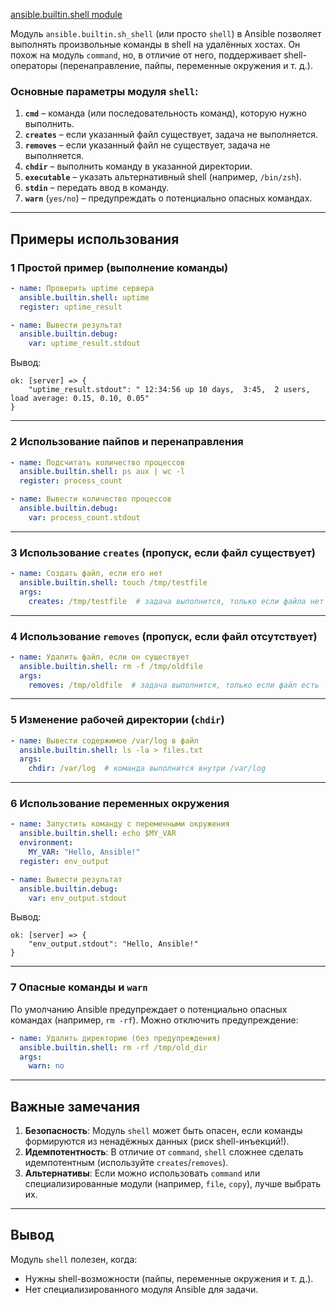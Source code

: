 [ansible.builtin.shell module](https://docs.ansible.com/ansible/latest/collections/ansible/builtin/shell_module.html#ansible-collections-ansible-builtin-shell-module)

Модуль `ansible.builtin.sh_shell` (или просто `shell`) в Ansible позволяет выполнять произвольные команды в shell на удалённых хостах. 
Он похож на модуль `command`, но, в отличие от него, поддерживает shell-операторы (перенаправление, пайпы, переменные окружения и т. д.).

###  **Основные параметры модуля `shell`:**
1. **`cmd`** – команда (или последовательность команд), которую нужно выполнить.
2. **`creates`** – если указанный файл существует, задача не выполняется.
3. **`removes`** – если указанный файл не существует, задача не выполняется.
4. **`chdir`** – выполнить команду в указанной директории.
5. **`executable`** – указать альтернативный shell (например, `/bin/zsh`).
6. **`stdin`** – передать ввод в команду.
7. **`warn`** (`yes/no`) – предупреждать о потенциально опасных командах.

---

##  **Примеры использования**

### 1 **Простой пример (выполнение команды)**
```yaml
- name: Проверить uptime сервера
  ansible.builtin.shell: uptime
  register: uptime_result

- name: Вывести результат
  ansible.builtin.debug:
    var: uptime_result.stdout
```
Вывод:
```
ok: [server] => {
    "uptime_result.stdout": " 12:34:56 up 10 days,  3:45,  2 users,  load average: 0.15, 0.10, 0.05"
}
```

---

### 2 **Использование пайпов и перенаправления**
```yaml
- name: Подсчитать количество процессов
  ansible.builtin.shell: ps aux | wc -l
  register: process_count

- name: Вывести количество процессов
  ansible.builtin.debug:
    var: process_count.stdout
```

---

### 3 **Использование `creates` (пропуск, если файл существует)**
```yaml
- name: Создать файл, если его нет
  ansible.builtin.shell: touch /tmp/testfile
  args:
    creates: /tmp/testfile  # задача выполнится, только если файла нет
```

---

### 4 **Использование `removes` (пропуск, если файл отсутствует)**
```yaml
- name: Удалить файл, если он существует
  ansible.builtin.shell: rm -f /tmp/oldfile
  args:
    removes: /tmp/oldfile  # задача выполнится, только если файл есть
```

---

### 5 **Изменение рабочей директории (`chdir`)**
```yaml
- name: Вывести содержимое /var/log в файл
  ansible.builtin.shell: ls -la > files.txt
  args:
    chdir: /var/log  # команда выполнится внутри /var/log
```

---

### 6 **Использование переменных окружения**
```yaml
- name: Запустить команду с переменными окружения
  ansible.builtin.shell: echo $MY_VAR
  environment:
    MY_VAR: "Hello, Ansible!"
  register: env_output

- name: Вывести результат
  ansible.builtin.debug:
    var: env_output.stdout
```
Вывод:
```
ok: [server] => {
    "env_output.stdout": "Hello, Ansible!"
}
```

---

### 7 **Опасные команды и `warn`**
По умолчанию Ansible предупреждает о потенциально опасных командах (например, `rm -rf`). Можно отключить предупреждение:
```yaml
- name: Удалить директорию (без предупреждения)
  ansible.builtin.shell: rm -rf /tmp/old_dir
  args:
    warn: no
```

---

##  **Важные замечания**
1. **Безопасность**: Модуль `shell` может быть опасен, если команды формируются из ненадёжных данных (риск shell-инъекций!).
2. **Идемпотентность**: В отличие от `command`, `shell` сложнее сделать идемпотентным (используйте `creates`/`removes`).
3. **Альтернативы**: Если можно использовать `command` или специализированные модули (например, `file`, `copy`), лучше выбрать их.

---

## **Вывод**
Модуль `shell` полезен, когда:
- Нужны shell-возможности (пайпы, переменные окружения и т. д.).
- Нет специализированного модуля Ansible для задачи.





